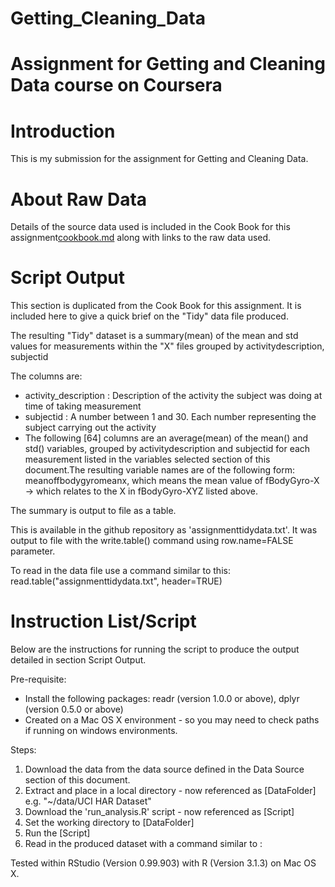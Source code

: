 # Getting_Cleaning_Data
Assignment for Getting and Cleaning Data course on Coursera
============================================================

Introduction
============

This is my submission for the assignment for Getting and Cleaning Data.

About Raw Data
===============

Details of the source data used is included in the Cook Book for this assignment[cookbook.md](https://github.com/carrauk/Getting_Cleaning_Data) along with links to the raw data used.


Script Output
==============
This section is duplicated from the Cook Book for this assignment. It is included here to give a quick brief on the "Tidy" data file produced.

The resulting "Tidy" dataset is a summary(mean) of the mean and std values for measurements within the "X" files grouped by activitydescription, subjectid

The columns are:

* activity_description : Description of the activity the subject was doing at time of taking measurement
* subjectid            : A number between 1 and 30. Each number representing the subject carrying out the activity
* The following [64] columns are an average(mean) of the mean() and std() variables, grouped by activitydescription and subjectid for each measurement listed in the variables selected section of this document.The resulting variable names are of the following form: meanoffbodygyromeanx, which means the mean value of fBodyGyro-X -> which relates to the X in fBodyGyro-XYZ listed above.

The summary is output to file as a table.

This is available in the github repository as 'assignmenttidydata.txt'. It was output to file with the write.table() command using row.name=FALSE parameter.

To read in the data file use a command similar to this: read.table("assignmenttidydata.txt", header=TRUE)

Instruction List/Script
==============

Below are the instructions for running the script to produce the output detailed in section Script Output.

Pre-requisite:
* Install the following packages: readr (version 1.0.0 or above), dplyr (version 0.5.0 or above)
* Created on a Mac OS X environment - so you may need to check paths if running on windows environments.

Steps:
1. Download the data from the data source defined in the Data Source section of this document.
2. Extract and place in a local directory - now referenced as [DataFolder] e.g. "~/data/UCI HAR Dataset"
3. Download the 'run_analysis.R' script - now referenced as [Script]
4. Set the working directory to [DataFolder]
5. Run the [Script]
6. Read in the produced dataset with a command similar to : 

Tested within RStudio (Version 0.99.903) with R (Version 3.1.3) on Mac OS X.
